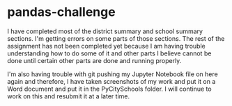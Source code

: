 # pandas-challenge

I have completed most of the district summary and school summary sections. I'm getting errors on some parts of those sections. The rest of the assignment has not been completed yet because I am having trouble understanding how to do some of it and other parts I believe cannot be done until certain other parts are done and running properly.

I'm also having trouble with git pushing my Jupyter Notebook file on here again and therefore, I have taken screenshots of my work and put it on a Word document and put it in the PyCitySchools folder. I will continue to work on this and resubmit it at a later time.

